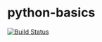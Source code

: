 # python-basics

[![Build Status](https://travis-ci.org/PvonK/python-basics.svg?branch=master)](https://travis-ci.org/PvonK/python-basics)